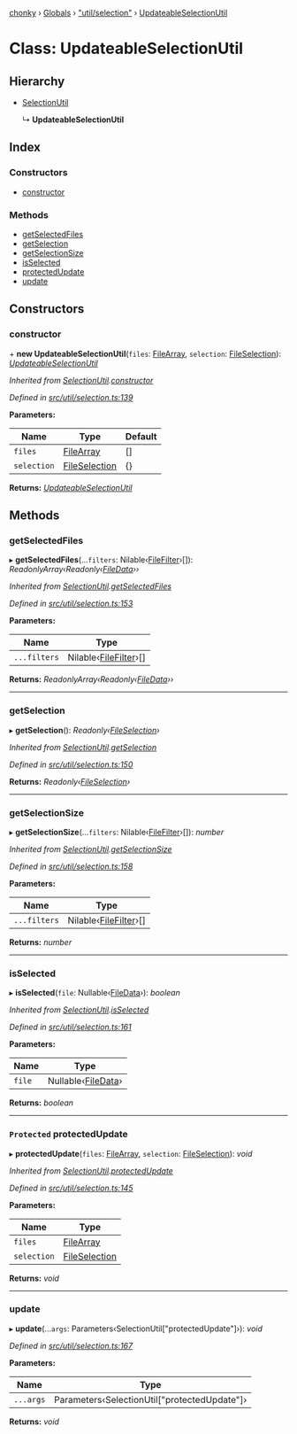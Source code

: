 [chonky](../README.md) › [Globals](../globals.md) › ["util/selection"](../modules/_util_selection_.md) › [UpdateableSelectionUtil](_util_selection_.updateableselectionutil.md)

# Class: UpdateableSelectionUtil

## Hierarchy

* [SelectionUtil](_util_selection_.selectionutil.md)

  ↳ **UpdateableSelectionUtil**

## Index

### Constructors

* [constructor](_util_selection_.updateableselectionutil.md#constructor)

### Methods

* [getSelectedFiles](_util_selection_.updateableselectionutil.md#getselectedfiles)
* [getSelection](_util_selection_.updateableselectionutil.md#getselection)
* [getSelectionSize](_util_selection_.updateableselectionutil.md#getselectionsize)
* [isSelected](_util_selection_.updateableselectionutil.md#isselected)
* [protectedUpdate](_util_selection_.updateableselectionutil.md#protected-protectedupdate)
* [update](_util_selection_.updateableselectionutil.md#update)

## Constructors

###  constructor

\+ **new UpdateableSelectionUtil**(`files`: [FileArray](../modules/_types_files_types_.md#filearray), `selection`: [FileSelection](../interfaces/_types_selection_types_.fileselection.md)): *[UpdateableSelectionUtil](_util_selection_.updateableselectionutil.md)*

*Inherited from [SelectionUtil](_util_selection_.selectionutil.md).[constructor](_util_selection_.selectionutil.md#constructor)*

*Defined in [src/util/selection.ts:139](https://github.com/TimboKZ/Chonky/blob/603fef8/src/util/selection.ts#L139)*

**Parameters:**

Name | Type | Default |
------ | ------ | ------ |
`files` | [FileArray](../modules/_types_files_types_.md#filearray) | [] |
`selection` | [FileSelection](../interfaces/_types_selection_types_.fileselection.md) | {} |

**Returns:** *[UpdateableSelectionUtil](_util_selection_.updateableselectionutil.md)*

## Methods

###  getSelectedFiles

▸ **getSelectedFiles**(...`filters`: Nilable‹[FileFilter](../modules/_types_files_types_.md#filefilter)›[]): *ReadonlyArray‹Readonly‹[FileData](../interfaces/_types_files_types_.filedata.md)››*

*Inherited from [SelectionUtil](_util_selection_.selectionutil.md).[getSelectedFiles](_util_selection_.selectionutil.md#getselectedfiles)*

*Defined in [src/util/selection.ts:153](https://github.com/TimboKZ/Chonky/blob/603fef8/src/util/selection.ts#L153)*

**Parameters:**

Name | Type |
------ | ------ |
`...filters` | Nilable‹[FileFilter](../modules/_types_files_types_.md#filefilter)›[] |

**Returns:** *ReadonlyArray‹Readonly‹[FileData](../interfaces/_types_files_types_.filedata.md)››*

___

###  getSelection

▸ **getSelection**(): *Readonly‹[FileSelection](../interfaces/_types_selection_types_.fileselection.md)›*

*Inherited from [SelectionUtil](_util_selection_.selectionutil.md).[getSelection](_util_selection_.selectionutil.md#getselection)*

*Defined in [src/util/selection.ts:150](https://github.com/TimboKZ/Chonky/blob/603fef8/src/util/selection.ts#L150)*

**Returns:** *Readonly‹[FileSelection](../interfaces/_types_selection_types_.fileselection.md)›*

___

###  getSelectionSize

▸ **getSelectionSize**(...`filters`: Nilable‹[FileFilter](../modules/_types_files_types_.md#filefilter)›[]): *number*

*Inherited from [SelectionUtil](_util_selection_.selectionutil.md).[getSelectionSize](_util_selection_.selectionutil.md#getselectionsize)*

*Defined in [src/util/selection.ts:158](https://github.com/TimboKZ/Chonky/blob/603fef8/src/util/selection.ts#L158)*

**Parameters:**

Name | Type |
------ | ------ |
`...filters` | Nilable‹[FileFilter](../modules/_types_files_types_.md#filefilter)›[] |

**Returns:** *number*

___

###  isSelected

▸ **isSelected**(`file`: Nullable‹[FileData](../interfaces/_types_files_types_.filedata.md)›): *boolean*

*Inherited from [SelectionUtil](_util_selection_.selectionutil.md).[isSelected](_util_selection_.selectionutil.md#isselected)*

*Defined in [src/util/selection.ts:161](https://github.com/TimboKZ/Chonky/blob/603fef8/src/util/selection.ts#L161)*

**Parameters:**

Name | Type |
------ | ------ |
`file` | Nullable‹[FileData](../interfaces/_types_files_types_.filedata.md)› |

**Returns:** *boolean*

___

### `Protected` protectedUpdate

▸ **protectedUpdate**(`files`: [FileArray](../modules/_types_files_types_.md#filearray), `selection`: [FileSelection](../interfaces/_types_selection_types_.fileselection.md)): *void*

*Inherited from [SelectionUtil](_util_selection_.selectionutil.md).[protectedUpdate](_util_selection_.selectionutil.md#protected-protectedupdate)*

*Defined in [src/util/selection.ts:145](https://github.com/TimboKZ/Chonky/blob/603fef8/src/util/selection.ts#L145)*

**Parameters:**

Name | Type |
------ | ------ |
`files` | [FileArray](../modules/_types_files_types_.md#filearray) |
`selection` | [FileSelection](../interfaces/_types_selection_types_.fileselection.md) |

**Returns:** *void*

___

###  update

▸ **update**(...`args`: Parameters‹SelectionUtil["protectedUpdate"]›): *void*

*Defined in [src/util/selection.ts:167](https://github.com/TimboKZ/Chonky/blob/603fef8/src/util/selection.ts#L167)*

**Parameters:**

Name | Type |
------ | ------ |
`...args` | Parameters‹SelectionUtil["protectedUpdate"]› |

**Returns:** *void*
